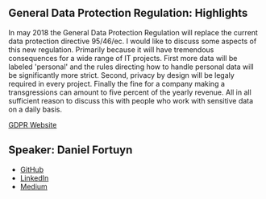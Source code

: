 ## General Data Protection Regulation: Highlights

In may 2018 the General Data Protection Regulation will replace the current data protection directive 95/46/ec. I would like to discuss some aspects of this new regulation. Primarily because it will have tremendous consequences for a wide range of IT projects. First more data will be labeled 'personal' and the rules directing how to handle personal data will be significantly more strict. Second, privacy by design will be legaly required in every project. Finally the fine for a company making a transgressions can amount to five percent of the yearly revenue. All in all sufficient reason to discuss this with people who work with sensitive data on a daily basis.

[GDPR Website](http://www.eugdpr.org/)

## Speaker: Daniel Fortuyn

* [GitHub](https://github.com/danielfortuyn/)
* [LinkedIn](https://www.linkedin.com/in/danielfortuyn/)
* [Medium](https://medium.com/@danielfortuyn)
